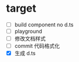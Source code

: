 # target

- [ ] build component no d.ts
- [ ] playground
- [ ] 修改文档样式
- [ ] commit 代码格式化
- [x] 生成 d.ts
